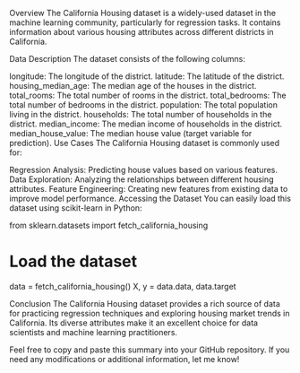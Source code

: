 Overview
The California Housing dataset is a widely-used dataset in the machine learning community, particularly for regression tasks. It contains information about various housing attributes across different districts in California.

Data Description
The dataset consists of the following columns:

longitude: The longitude of the district.
latitude: The latitude of the district.
housing_median_age: The median age of the houses in the district.
total_rooms: The total number of rooms in the district.
total_bedrooms: The total number of bedrooms in the district.
population: The total population living in the district.
households: The total number of households in the district.
median_income: The median income of households in the district.
median_house_value: The median house value (target variable for prediction).
Use Cases
The California Housing dataset is commonly used for:

Regression Analysis: Predicting house values based on various features.
Data Exploration: Analyzing the relationships between different housing attributes.
Feature Engineering: Creating new features from existing data to improve model performance.
Accessing the Dataset
You can easily load this dataset using scikit-learn in Python:


from sklearn.datasets import fetch_california_housing

# Load the dataset
data = fetch_california_housing()
X, y = data.data, data.target


Conclusion
The California Housing dataset provides a rich source of data for practicing regression techniques and exploring housing market trends in California. Its diverse attributes make it an excellent choice for data scientists and machine learning practitioners.

Feel free to copy and paste this summary into your GitHub repository. If you need any modifications or additional information, let me know!






